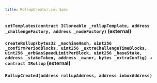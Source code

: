 ```yaml
---
title: RollupCreator.sol Spec
---
```


### `setTemplates(contract ICloneable _rollupTemplate, address _challengeFactory, address _nodeFactory)` (external)

### `createRollup(bytes32 _machineHash, uint256 _confirmPeriodBlocks, uint256 _extraChallengeTimeBlocks, uint256 _arbGasSpeedLimitPerBlock, uint256 _baseStake, address _stakeToken, address _owner, bytes _extraConfig) → contract IRollup` (external)

### `RollupCreated(address rollupAddress, address inboxAddress)`
